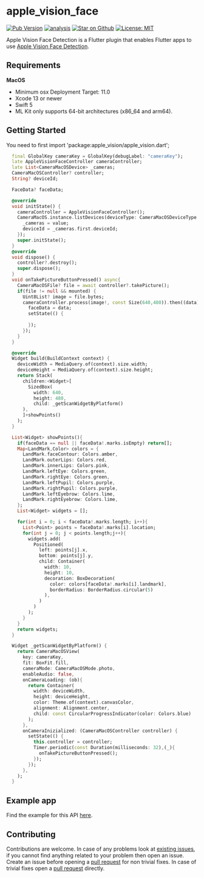 # apple\_vision\_face

[![Pub Version](https://img.shields.io/pub/v/appe_vision_face)](https://pub.dev/packages/apple_vision_face)
[![analysis](https://github.com/Knightro63/apple_vision/actions/workflows/flutter.yml/badge.svg)](https://github.com/Knightro63/apple_vision/actions/)
[![Star on Github](https://img.shields.io/github/stars/Knightro63/apple_vision.svg?style=flat&logo=github&colorB=deeppink&label=stars)](https://github.com/Knightro63/apple_vision)
[![License: MIT](https://img.shields.io/badge/license-MIT-purple.svg)](https://opensource.org/licenses/MIT)

Apple Vision Face Detection is a Flutter plugin that enables Flutter apps to use [Apple Vision Face Detection](https://developer.apple.com/documentation/vision/tracking_the_user_s_face_in_real_time).

## Requirements ##

**MacOS**
 - Minimum osx Deployment Target: 11.0
 - Xcode 13 or newer
 - Swift 5
 - ML Kit only supports 64-bit architectures (x86_64 and arm64).

## Getting Started

You need to first import 'package:apple_vision/apple_vision.dart';

```dart
  final GlobalKey cameraKey = GlobalKey(debugLabel: "cameraKey");
  late AppleVisionFaceController cameraController;
  late List<CameraMacOSDevice> _cameras;
  CameraMacOSController? controller;
  String? deviceId;

  FaceData? faceData;

  @override
  void initState() {
    cameraController = AppleVisionFaceController();
    CameraMacOS.instance.listDevices(deviceType: CameraMacOSDeviceType.video).then((value){
      _cameras = value;
      deviceId = _cameras.first.deviceId;
    });
    super.initState();
  }
  @override
  void dispose() {
    controller?.destroy();
    super.dispose();
  }
  void onTakePictureButtonPressed() async{
    CameraMacOSFile? file = await controller?.takePicture();
    if(file != null && mounted) {
      Uint8List? image = file.bytes;
      cameraController.process(image!, const Size(640,480)).then((data){
        faceData = data;
        setState(() {
          
        });
      });
    }
  }

  @override
  Widget build(BuildContext context) {
    deviceWidth = MediaQuery.of(context).size.width;
    deviceHeight = MediaQuery.of(context).size.height;
    return Stack(
      children:<Widget>[
        SizedBox(
          width: 640, 
          height: 480, 
          child: _getScanWidgetByPlatform()
      ),
      ]+showPoints()
    );
  }

  List<Widget> showPoints(){
    if(faceData == null || faceData!.marks.isEmpty) return[];
    Map<LandMark,Color> colors = {
      LandMark.faceContour: Colors.amber,
      LandMark.outerLips: Colors.red,
      LandMark.innerLips: Colors.pink,
      LandMark.leftEye: Colors.green,
      LandMark.rightEye: Colors.green,
      LandMark.leftPupil: Colors.purple,
      LandMark.rightPupil: Colors.purple,
      LandMark.leftEyebrow: Colors.lime,
      LandMark.rightEyebrow: Colors.lime,
    };
    List<Widget> widgets = [];

    for(int i = 0; i < faceData!.marks.length; i++){
      List<Point> points = faceData!.marks[i].location;
      for(int j = 0; j < points.length;j++){
        widgets.add(
          Positioned(
            left: points[j].x,
            bottom: points[j].y,
            child: Container(
              width: 10,
              height: 10,
              decoration: BoxDecoration(
                color: colors[faceData!.marks[i].landmark],
                borderRadius: BorderRadius.circular(5)
              ),
            )
          )
        );
      }
    }
    return widgets;
  }

  Widget _getScanWidgetByPlatform() {
    return CameraMacOSView(
      key: cameraKey,
      fit: BoxFit.fill,
      cameraMode: CameraMacOSMode.photo,
      enableAudio: false,
      onCameraLoading: (ob){
        return Container(
          width: deviceWidth,
          height: deviceHeight,
          color: Theme.of(context).canvasColor,
          alignment: Alignment.center,
          child: const CircularProgressIndicator(color: Colors.blue)
        );
      },
      onCameraInizialized: (CameraMacOSController controller) {
        setState(() {
          this.controller = controller;
          Timer.periodic(const Duration(milliseconds: 32),(_){
            onTakePictureButtonPressed();
          });
        });
      },
    );
  }
```

## Example app

Find the example for this API [here](https://github.com/Knightro63/apple_vision/tree/main/packages/apple_vision_face/example).

## Contributing

Contributions are welcome.
In case of any problems look at [existing issues](https://github.com/Knightro63/apple_vision/issues), if you cannot find anything related to your problem then open an issue.
Create an issue before opening a [pull request](https://github.com/Knightro63/apple_vision/pulls) for non trivial fixes.
In case of trivial fixes open a [pull request](https://github.com/Knightro63/apple_vision/pulls) directly.
